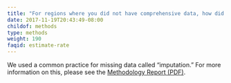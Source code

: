 ```yaml
---
title: "For regions where you did not have comprehensive data, how did you estimate the eviction rate?"
date: 2017-11-19T20:43:49-08:00
childof: methods
type: methods
weight: 190
faqid: estimate-rate
---
```

We used a common practice for missing data called “imputation.” For more information on this, please see the <a href="/docs/Eviction Lab -Methodology Report v.1.0.0.pdf" target="_blank">Methodology Report (PDF)</a>.
